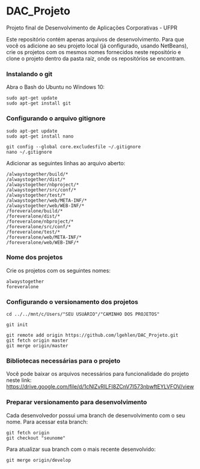 # DAC_Projeto
Projeto final de Desenvolvimento de Aplicações Corporativas - UFPR

Este repositório contém apenas arquivos de desenvolvimento. Para que você os adicione ao seu projeto local (já configurado, usando NetBeans), crie os projetos com os mesmos nomes fornecidos neste repositório e clone o projeto dentro da pasta raíz, onde os repositórios se encontram.

### Instalando o git
Abra o Bash do Ubuntu no Windows 10:
```
sudo apt-get update
sudo apt-get install git
```

### Configurando o arquivo gitignore
```
sudo apt-get update
sudo apt-get install nano

git config --global core.excludesfile ~/.gitignore 
nano ~/.gitignore
```
Adicionar as seguintes linhas ao arquivo aberto: 
```
/alwaystogether/build/*
/alwaystogether/dist/*
/alwaystogether/nbproject/*
/alwaystogether/src/conf/*
/alwaystogether/test/*
/alwaystogether/web/META-INF/*
/alwaystogether/web/WEB-INF/*
/foreveralone/build/*
/foreveralone/dist/*
/foreveralone/nbproject/*
/foreveralone/src/conf/*
/foreveralone/test/*
/foreveralone/web/META-INF/*
/foreveralone/web/WEB-INF/*
```

### Nome dos projetos
Crie os projetos com os seguintes nomes: 
```
alwaystogether
foreveralone
```

### Configurando o versionamento dos projetos
```
cd ../../mnt/c/Users/"SEU USUÁRIO"/"CAMINHO DOS PROJETOS"

git init

git remote add origin https://github.com/lgehlen/DAC_Projeto.git
git fetch origin master
git merge origin/master
```

### Bibliotecas necessárias para o projeto
Você pode baixar os arquivos necessários para funcionalidade do projeto neste link:
https://drive.google.com/file/d/1cNlZvRILFI8ZCnV7I573nbwftEYLVFOV/view

### Preparar versionamento para desenvolvimento
Cada desenvolvedor possui uma branch de desenvolvimento com o seu nome. Para acessar esta branch:
```
git fetch origin
git checkout "seunome"
```
Para atualizar sua branch com o mais recente desenvolvido:
```
git merge origin/develop
```
